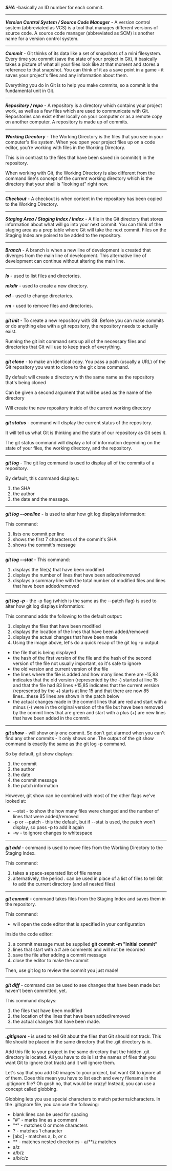 ***SHA*** -basically an ID number for each commit.
___
***Version Control System / Source Code Manager*** - A version control system (abbreviated as VCS) is a tool that manages different versions of source code. A source code manager (abbreviated as SCM) is another name for a version control system.
___
***Commit*** - Git thinks of its data like a set of snapshots of a mini filesystem. Every time you commit (save the state of your project in Git), it basically takes a picture of what all your files look like at that moment and stores a reference to that snapshot. You can think of it as a save point in a game - it saves your project's files and any information about them.

Everything you do in Git is to help you make commits, so a commit is the fundamental unit in Git.
___
***Repository / repo*** - A repository is a directory which contains your project work, as well as a few files which are used to communicate with Git. Repositories can exist either locally on your computer or as a remote copy on another computer. A repository is made up of commits.
___
***Working Directory*** - The Working Directory is the files that you see in your computer's file system. When you open your project files up on a code editor, you're working with files in the Working Directory.

This is in contrast to the files that have been saved (in commits!) in the repository.

When working with Git, the Working Directory is also different from the command line's concept of the current working directory which is the directory that your shell is "looking at" right now.
___
***Checkout*** - A checkout is when content in the repository has been copied to the Working Directory.
___
***Staging Area / Staging Index / Index*** - A file in the Git directory that stores information about what will go into your next commit. You can think of the staging area as a prep table where Git will take the next commit. Files on the Staging Index are poised to be added to the repository.
___
***Branch*** - A branch is when a new line of development is created that diverges from the main line of development. This alternative line of development can continue without altering the main line.
___
***ls*** - used to list files and directories.

***mkdir*** - used to create a new directory.

***cd*** - used to change directories.

***rm*** - used to remove files and directories.
___
***git init*** - To create a new repository with Git. Before you can make commits or do anything else with a git repository, the repository needs to actually exist.

Running the git init command sets up all of the necessary files and directories that Git will use to keep track of everything.
___
***git clone*** - to make an identical copy. You pass a path (usually a URL) of the Git repository you want to clone to the git clone command.

By default will create a directory with the same name as the repository that's being cloned

Can be given a second argument that will be used as the name of the directory

Will create the new repository inside of the current working directory
___
***git status*** - command will display the current status of the repository. 

It will tell us what Git is thinking and the state of our repository as Git sees it.

The git status command will display a lot of information depending on the state of your files, the working directory, and the repository. 
___
***git log*** - The git log command is used to display all of the commits of a repository.

By default, this command displays:

1) the SHA
2) the author
3) the date and the message.
___
***git log --oneline*** -  is used to alter how git log displays information:

This command:

1) lists one commit per line
2) shows the first 7 characters of the commit's SHA
3) shows the commit's message
___
***git log --stat*** - This command:

1) displays the file(s) that have been modified
2) displays the number of lines that have been added/removed
3) displays a summary line with the total number of modified files and lines that have been added/removed
___
***git log -p*** - the -p flag (which is the same as the --patch flag) is used to alter how git log displays information:

This command adds the following to the default output:

1) displays the files that have been modified
2) displays the location of the lines that have been added/removed
3) displays the actual changes that have been made
4) Using the image above, let's do a quick recap of the git log -p output:

- the file that is being displayed
- the hash of the first version of the file and the hash of the second version of the file
not usually important, so it's safe to ignore
- the old version and current version of the file
- the lines where the file is added and how many lines there are
-15,83 indicates that the old version (represented by the -) started at line 15 and that the file had 83 lines
+15,85 indicates that the current version (represented by the +) starts at line 15 and that there are now 85 lines...these 85 lines are shown in the patch below
- the actual changes made in the commit
lines that are red and start with a minus (-) were in the original version of the file but have been removed by the commit
lines that are green and start with a plus (+) are new lines that have been added in the commit.
___
***git show*** - will show only one commit. So don't get alarmed when you can't find any other commits - it only shows one. The output of the git show command is exactly the same as the git log -p command. 

So by default, git show displays:

1) the commit
2) the author
3) the date
4) the commit message
5) the patch information

However, git show can be combined with most of the other flags we've looked at:

- --stat - to show the how many files were changed and the number of lines that were added/removed
- -p or --patch - this the default, but if --stat is used, the patch won't display, so pass -p to add it again
- -w - to ignore changes to whitespace
___
***git add*** - command is used to move files from the Working Directory to the Staging Index.

This command:

1) takes a space-separated list of file names
2) alternatively, the period . can be used in place of a list of files to tell Git to add the current directory (and all nested files)
___
***git commit*** - command takes files from the Staging Index and saves them in the repository.

This command:

- will open the code editor that is specified in your configuration

Inside the code editor:

1) a commit message must be supplied **git commit -m "Initial commit"**
2) lines that start with a # are comments and will not be recorded
3) save the file after adding a commit message
4) close the editor to make the commit

Then, use git log to review the commit you just made!
___
***git diff*** - command can be used to see changes that have been made but haven't been committed, yet. 

This command displays:

1) the files that have been modified
2) the location of the lines that have been added/removed
3) the actual changes that have been made.
___
***.gitignore*** - is used to tell Git about the files that Git should not track. This file should be placed in the same directory that the .git directory is in.

Add this file to your project in the same directory that the hidden .git directory is located. All you have to do is list the names of files that you want Git to ignore (not track) and it will ignore them.

Let's say that you add 50 images to your project, but want Git to ignore all of them. Does this mean you have to list each and every filename in the .gitignore file? Oh gosh no, that would be crazy! Instead, you can use a concept called globbing.

Globbing lets you use special characters to match patterns/characters. In the .gitignore file, you can use the following:

-  blank lines can be used for spacing
- "#" - marks line as a comment
- "*" - matches 0 or more characters
- ? - matches 1 character
- [abc] - matches a, b, _or_ c
- ** - matches nested directories - a/**/z matches
- a/z
- a/b/z
- a/b/c/z
___

